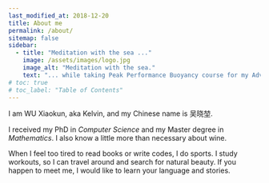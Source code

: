 ```yaml
---
last_modified_at: 2018-12-20
title: About me
permalink: /about/
sitemap: false
sidebar:
  - title: "Meditation with the sea ..."
    image: /assets/images/logo.jpg
    image_alt: "Meditation with the sea."
    text: "... while taking Peak Performance Buoyancy course for my Advanced Open Water Diver certification."
# toc: true
# toc_label: "Table of Contents"
---
```

I am WU Xiaokun, aka Kelvin, and my Chinese name is 吴晓堃.

I received my PhD in *Computer Science* and my Master degree in *Mathematics*.
I also know a little more than necessary about wine.

When I feel too tired to read books or write codes, I do sports.
I study workouts, so I can travel around and search for natural beauty.
If you happen to meet me, I would like to learn your language and stories.

<!-- I am curious about anything that is unknown to me, and would always like to [try new challenges](/pages/about/fear_nothing).
I am keen on making things from imagination into reality, and on making prototypes towards perfection. -->

<!-- ## Work Experience
I was a _post-doctoral researcher_ at the [Centre for the Analysis of Motion, Entertainment Research and Applications (CAMERA)](https://www.camera.ac.uk/) group of [University of Bath](https://www.bath.ac.uk/), from Mar 2017 to Dec 2018. -->

<!-- ### Programming
I owned my first personal computer (with [Pentium II](https://en.wikipedia.org/wiki/Pentium_II)) in 1998.
Nonetheless, I learn new skills faster than quick changes in technology. -->

<!-- ## Education

I [received my PhD](/pages/about/phd-defended) in _Computer Science_ from [Max-Planck-Institute for Informatics](https://www.mpi-inf.mpg.de/departments/computer-graphics/) and [Saarland University](https://www.uni-saarland.de/en/home.html), where I closely collaborated with Prof. [Hans-Peter Seidel](https://people.mpi-inf.mpg.de/~hpseidel/), [Michael Wand](http://www.staff.uni-mainz.de/wandm/) and [Klaus Hildebrandt](https://graphics.tudelft.nl/~klaus/) on _Computer Graphics_ related topics.

Before that, I received my Master degree in _Mathematics_ from [Zhejiang University](http://www.zju.edu.cn/english/) on _Computer Graphics and Computer Aided Geometric Design (CG&CAGD)_, under the supervision of Prof. [Ligang Liu](http://staff.ustc.edu.cn/~lgliu/). -->

<!-- To tell you how diverse my interests is: I received my Bachelor degree in _Engineering_ from [College of Oenology at Northwest A&F University](http://wine.nwsuaf.edu.cn/), but in the end I decided to [change my career direction](/pages/about/why-not-wine). -->

<!-- ## Sports
Besides research, sports is the most significant part of my life.
I used to play basketball quite a lot, but stopped doing it after a severe injury.
I cannot walk as normal for nearly one year, then I learned Latin American dances and Yoga later for better recovery.
I kept the habit of _going to the gym daily_ since 2010, mainly focused on weightlifting techniques. -->

<!-- ### Workout
My training is more like _scientific experiments_: study human body biology, calculate nutrients balance, make training plans, evaluate performance, etc. -->

<!-- People who treat sports seriously should have been through similar practices. -->
<!-- - this is one of my favorite examples to show that scientific study can help in solving daily life tasks :smile:. -->
<!-- I am good at conducting surveys and experiments due to years of _research training_.
I am also interested in applying my expertise to [performance analysis](/pages/about/clean_openpose.mp4). -->

<!-- ## Life and Misc. -->
<!-- I am a classical music fan - tried to learn violin and piano, but no time to practice. -->

<!-- ### Travel
I like reading history and visiting historical sites to explore cultural differences.
I do _outdoor photography_ and post-processing if it's memorable.

I like keeping close to nature and organized several _hiking & camping_ trips.
In one of my [crazy but well-planned journeys](https://drive.google.com/open?id=1PY-qpkwEc0V5hBueDGillzdWZcw&usp=sharing): I drove nearly 5000 KM in 9 days, finished [three most famous hiking routes in Norway](/pages/about/norway_rocks.jpg), took a [kayak & glacier trekking trip](/pages/about/glacier_kayak.jpg), and did many other activities. -->

<!-- ### Languages and Reading
I am a native Chinese :cn: speaker.
and the tone of my hometown ([Baoding](https://en.wikipedia.org/wiki/Baoding)) is almost the same as standard Chinese.
I am fluency in English :uk: and my German :de: vocabulary is large enough for daily readings.
I learned Spanish :es: and French :fr: grammar in different stages - would like to keep learning. -->

<!-- ### Play Bridge
I am a member of the [World Bridge Federation](http://www.worldbridge.org/) and was in charge of the school's team of my university.
As the team leader, I competed for the [11th World Youth Team Championships (Bangkok 2006)](http://www.worldbridge.org/people/person/?x?qryid=24297), representing schools team of China. -->
